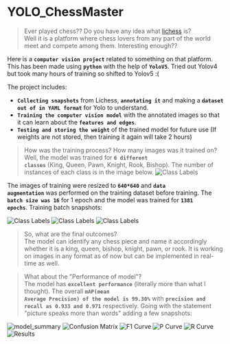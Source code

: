 # YOLO_ChessMaster

> Ever played chess?? Do you have any idea what [lichess](https://lichess.org/) is?  
> Well it is a platform where chess lovers from any part of the world meet and compete among them. Interesting enough??

Here is a <code>**computer vision project**</code> related to something on that platform.
This has been made using <code>**python**</code> with the help of <code>**YoloV5**</code>. Tried out Yolov4 but took many hours of training so shifted to Yolov5 :(

The project includes:
- <code>**Collecting snapshots**</code> from Lichess, <code>**annotating it**</code> and making a <code>**dataset out of in YAML format**</code> for Yolo to understand.
- <code>**Training the computer vision model**</code> with the annotated images so that it can learn about the <code>**features and edges**</code>.
- <code>**Testing and storing the weight**</code> of the trained model for future use (If weights are not stored, then training it again will take 2 hours)

> How was the training process? How many images was it trained on?  
 Well, the model was trained for <code>**6 different classes**</code> (King, Queen, Pawn, Knight, Rook, Bishop). The number of instances of each class is in the image below.
![Class Labels](labels.jpg)


The images of training were resized to <code>**640*640**</code> and <code>**data augmentation**</code> was performed on the training dataset before training. The <code>**batch size was 16**</code> for 1 epoch and the model was trained for <code>**1381 epochs**</code>.
Training batch snapshots:


![Class Labels](train_batch0.jpg)
![Class Labels](train_batch1.jpg)
![Class Labels](train_batch2.jpg)

> So, what are the final outcomes?  
> The model can identify any chess piece and name it accordingly whether it is a king, queen, bishop, knight, pawn, or rook. It is working on images in any format as of now but can be implemented in real-time as well.

> What about the "Performance of model"?  
> The model has <code>**excellent performance**</code> (literally more than what I thought). The overall <code>**mAP(mean Average Precision) of the model is 99.30%**</code> with <code>**precision and recall as 0.933 and 0.971**</code> respectively. Going with the statement "picture speaks more than words" adding a few snapshots:



![model_summary](model_summary.png)
![Confusion Matrix](confusion_matrix.png)
![F1 Curve](F1_curve.png)
![P Curve](P_curve.png)
![R Curve](R_curve.png)
![Results](results.png)

